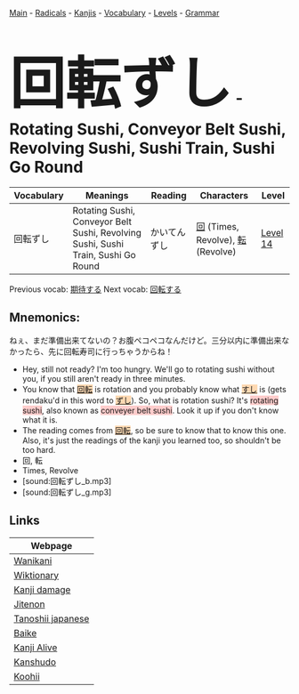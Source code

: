 <style> bigfont {font-size: 100px}</style>
[Main](../README.md) -
[Radicals](../radicals.md) -
[Kanjis](../kanjis.md) -
[Vocabulary](../vocabulary.md) -
[Levels](../levels.md) -
[Grammar](../grammar.md)
# <bigfont> 回転ずし</bigfont> - Rotating Sushi, Conveyor Belt Sushi, Revolving Sushi, Sushi Train, Sushi Go Round 

| Vocabulary | Meanings | Reading | Characters | Level |
| --- | --- | --- | --- | --- |
| 回転ずし | Rotating Sushi, Conveyor Belt Sushi, Revolving Sushi, Sushi Train, Sushi Go Round | かいてんずし |  [回](../kanjis/回.md) (Times, Revolve), [転](../kanjis/転.md) (Revolve) | [Level 14](../levels/wk_level14.md) |

Previous vocab: [期待する](期待する.md) Next vocab: [回転する](回転する.md) 

## Mnemonics:
ねぇ、まだ準備出来てないの？お腹ペコペコなんだけど。三分以内に準備出来なかったら、先に回転寿司に行っちゃうからね！
* Hey, still not ready? I'm too hungry. We'll go to rotating sushi without you, if you still aren't ready in three minutes.
* You know that <span style="background-color:#fed8b1"> [回転](https://jisho.org/search/回転)</span> is rotation and you probably know what <span style="background-color:#fed8b1"> [すし](https://jisho.org/search/すし)</span> is (gets rendaku'd in this word to <span style="background-color:#fed8b1"> [ずし](https://jisho.org/search/ずし)</span>). So, what is rotation sushi? It's <span style="background-color:#ffcccb"> rotating sushi</span>, also known as <span style="background-color:#ffcccb"> conveyer belt sushi</span>. Look it up if you don't know what it is.
* The reading comes from <span style="background-color:#fed8b1"> [回転](https://jisho.org/search/回転)</span>, so be sure to know that to know this one. Also, it's just the readings of the kanji you learned too, so shouldn't be too hard.
* 回, 転
* Times, Revolve
* [sound:回転ずし_b.mp3]
* [sound:回転ずし_g.mp3]


## Links 

| Webpage |
| --- |
| [Wanikani          ](https://www.wanikani.com/kanji/回転ずし) |
| [Wiktionary        ](https://en.wiktionary.org/wiki/回転ずし) |
| [Kanji damage      ](http://www.kanjidamage.com/kanji/search?utf8=✓&q=回転ずし) |
| [Jitenon           ](https://jitenon.com/kanji/回転ずし) |
| [Tanoshii japanese ](https://www.tanoshiijapanese.com/dictionary/kanji.cfm?k=回転ずし) |
| [Baike             ](https://baike.baidu.com/item/回転ずし) |
| [Kanji Alive       ](https://app.kanjialive.com/回転ずし) |
| [Kanshudo          ](https://www.kanshudo.com/searchmn?q=回転ずし) |
| [Koohii            ](https://kanji.koohii.com/study/kanji/回転ずし) |
